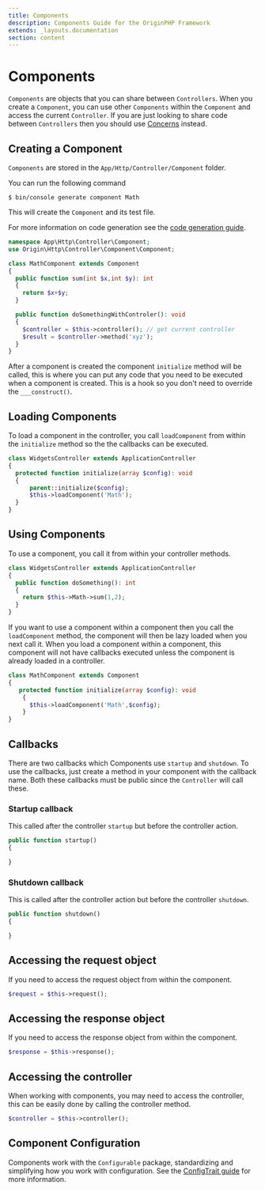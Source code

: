 ```yaml
---
title: Components
description: Components Guide for the OriginPHP Framework
extends: _layouts.documentation
section: content
---
```

# Components

`Components` are objects that you can share between `Controllers`. When you create a `Component`, you can use other `Components` within the `Component` and access the current `Controller`. If you are just looking to share code between `Controllers` then you should use [Concerns](/docs/controller/concerns) instead.

## Creating a Component

`Components` are stored in the `App/Http/Controller/Component` folder.

You can run the following command

```linux
$ bin/console generate component Math
```

This will create the `Component` and its test file.

For more information on code generation see the [code generation guide](/docs/development/code-generation).

```php
namespace App\Http\Controller\Component;
use Origin\Http\Controller\Component\Component;

class MathComponent extends Component
{
  public function sum(int $x,int $y): int
  {
    return $x+$y;
  }

  public function doSomethingWithControler(): void
  {
    $controller = $this->controller(); // get current controller
    $result = $controller->method('xyz');
  }
}
```

After a component is created the component `initialize` method will be called, this is where you can put any code that you need to be executed when a component is created. This is a hook so you don't need to override the `___construct()`.

## Loading Components

To load a component in the controller, you call `loadComponent` from within the `initialize` method so the the callbacks can be executed.

```php
class WidgetsController extends ApplicationController
{
  protected function initialize(array $config): void
  {
      parent::initialize($config);
      $this->loadComponent('Math');
  }
}
```

## Using Components

 To use a component, you call it from within your controller methods.

```php
class WidgetsController extends ApplicationController
{
  public function doSomething(): int
  {
    return $this->Math->sum(1,2);
  }
}
```

If you want to use a component within a component then you call the `loadComponent` method, the component will then be lazy loaded when you next call it. When you load a component within a component, this component will not have callbacks executed unless the component is already loaded in a controller.

```php
class MathComponent extends Component
{
   protected function initialize(array $config): void
    {
      $this->loadComponent('Math',$config);
    }
}
```

## Callbacks

There are two callbacks which Components use `startup` and `shutdown`. To use the callbacks, just create a method in your component with the callback name. Both these callbacks must be public since the `Controller` will call these.

### Startup callback

This called after the controller `startup` but before the controller action.

```php
public function startup()
{

}
```

### Shutdown callback

This is called after the controller action but before the controller `shutdown`.

```php
public function shutdown()
{

}
```

## Accessing the request object

If you need to access the request object from within the component.

```php
$request = $this->request();
```

## Accessing the response object

If you need to access the response object from within the component.

```php
$response = $this->response();
```

## Accessing the controller

When working with components, you may need to access the controller, this can be easily done by calling the controller method.

```php
$controller = $this->controller();
```

## Component Configuration

Components work with the `Configurable` package, standardizing and simplifying how you work with configuration. See the [ConfigTrait guide](/docs/configurable) for more information.